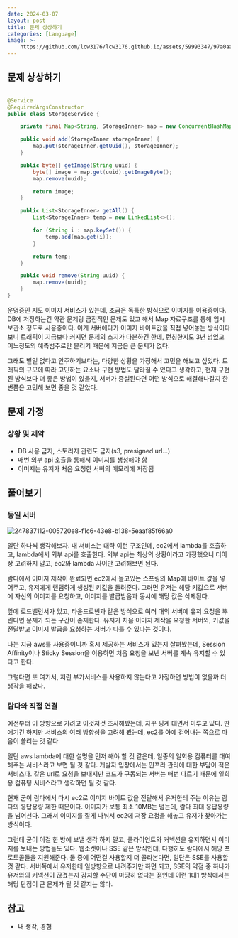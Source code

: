 ```yaml
---
date: 2024-03-07
layout: post
title: 문제 상상하기
categories: [Language]
image: >-
    https://github.com/lcw3176/lcw3176.github.io/assets/59993347/97a0aac1-92bb-4709-8d34-9750992541c3
---
```


## 문제 상상하기

```java

@Service
@RequiredArgsConstructor
public class StorageService {

    private final Map<String, StorageInner> map = new ConcurrentHashMap<>();

    public void add(StorageInner storageInner) {
        map.put(storageInner.getUuid(), storageInner);
    }

    public byte[] getImage(String uuid) {
        byte[] image = map.get(uuid).getImageByte();
        map.remove(uuid);

        return image;
    }

    public List<StorageInner> getAll() {
        List<StorageInner> temp = new LinkedList<>();

        for (String i : map.keySet()) {
            temp.add(map.get(i));
        }

        return temp;
    }

    public void remove(String uuid) {
        map.remove(uuid);
    }
}

```

운영중인 지도 이미지 서비스가 있는데, 조금은 독특한 방식으로 이미지를 이용중이다.
DB에 저장하는건 약관 문제랑 금전적인 문제도 있고 해서 Map 자료구조를 통해 임시 보관소 정도로 사용중이다. 
이게 서버에다가 이미지 바이트값을 직접 넣어놓는 방식이다 보니 트래픽이 지금보다 커지면 문제의 소지가 다분하긴 한데,
런칭한지도 3년 넘었고 어느정도의 예측범주로만 몰리기 때문에 지금은 큰 문제가 없다.

그래도 별일 없다고 안주하기보다는, 다양한 상황을 가정해서 고민을 해보고 싶었다.
트래픽의 규모에 따라 고민하는 요소나 구현 방법도 달라질 수 있다고 생각하고, 
현재 구현된 방식보다 더 좋은 방법이 있을지, 서버가 증설된다면 어떤 방식으로 해결해나갈지 
한번쯤은 고민해 보면 좋을 것 같았다.


## 문제 가정

### 상황 및 제약

- DB 사용 금지, 스토리지 관련도 금지(s3, presigned url...)
- 매번 외부 api 호출을 통해서 이미지를 생성해야 함
- 이미지는 유저가 처음 요청한 서버의 메모리에 저장됨

## 풀어보기

### 동일 서버

![247837112-005720e8-f1c6-43e8-b138-5eaaf85f66a0](https://github.com/lcw3176/lcw3176.github.io/assets/59993347/8fbea2bb-d396-4616-8cf0-4fedb797cbd8)

일단 하나씩 생각해보자. 내 서비스는 대략 이런 구조인데, ec2에서 lambda를 호출하고, lambda에서 외부 api를 호출한다.
외부 api는 최상의 상황이라고 가정했으니 더이상 고려하지 말고, ec2와 lambda 사이만 고려해보면 된다.

람다에서 이미지 제작이 완료되면 ec2에서 돌고있는 스프링의 Map에 바이트 값을 넣어주고, 유저에게 랜덤하게 생성된 키값을 돌려준다.
그러면 유저는 해당 키값으로 서버에 자신의 이미지를 요청하고, 이미지를 발급받음과 동시에 해당 값은 삭제된다.

앞에 로드밸런서가 있고, 라운드로빈과 같은 방식으로 여러 대의 서버에 유저 요청을 뿌린다면 문제가 되는 구간이 존재한다.
유저가 처음 이미지 제작을 요청한 서버와, 키값을 전달받고 이미지 발급을 요청하는 서버가 다를 수 있다는 것이다.

나는 지금 aws를 사용중이니까 혹시 제공하는 서비스가 있는지 살펴봤는데, Session Affinity이나 Sticky Session을 
이용하면 처음 요청을 보낸 서버를 계속 유지할 수 있다고 한다.

그렇다면 또 여기서, 저런 부가서비스를 사용하지 않는다고 가정하면 방법이 없을까 더 생각을 해봤다.


### 람다와 직접 연결

예전부터 이 방향으로 가려고 이것저것 조사해봤는데, 자꾸 핑계 대면서 미루고 있다. 
딴 얘기긴 하지만 서비스의 여러 방향성을 고려해 봤는데, ec2를 아예 걷어내는 쪽으로 마음이 쏠리는 것 같다.

일단 aws lambda에 대한 설명을 먼저 해야 할 것 같은데, 일종의 일회용 컴퓨터를 대여해주는 서비스라고 보면 될 것 같다.
개발자 입장에서는 인프라 관리에 대한 부담이 적은 서비스다. 같은 url로 요청을 보내지만 코드가 구동되는 서버는 매번 다르기 때문에 
일회용 컴퓨팅 서비스라고 생각하면 될 것 같다.  

현재 굳이 람다에서 다시 ec2로 이미지 바이트 값을 전달해서 유저한테 주는 이유는 람다의 응답용량 제한 때문이다.
이미지가 보통 최소 10MB는 넘는데, 람다 최대 응답용량을 넘어선다. 그래서 이미지를 잘게 나눠서 ec2에 저장 요청을 해놓고 유저가 찾아가는 방식이다.

그런데 굳이 이걸 한 방에 보낼 생각 하지 말고, 클라이언트와 커넥션을 유지하면서 이미지를 보내는 방법들도 있다. 웹소켓이나 SSE 같은 방식인데, 
다행히도 람다에서 해당 프로토콜들을 지원해준다. 둘 중에 어떤걸 사용할지 더 골라본다면, 일단은 SSE를 사용할 것 같다.
서버쪽에서 유저한테 일방향으로 내려주기만 하면 되고, SSE의 약점 중 하나가 유저와의 커넥션이 끊겼는지 감지할 수단이 마땅히 없다는 점인데 이런 1대1 방식에서는 
해당 단점이 큰 문제가 될 것 같지는 않다.

## 참고

- 내 생각, 경험